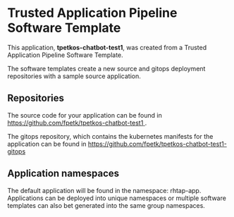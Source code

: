 # Trusted Application Pipeline Software Template

This application, **tpetkos-chatbot-test1**, was created from a Trusted Application Pipeline Software Template.

The software templates create a new source and gitops deployment repositories with a sample source application. 

## Repositories

The source code for your application can be found in [https://github.com/fpetk/tpetkos-chatbot-test1 ](https://github.com/fpetk/tpetkos-chatbot-test1 ).
 
The gitops repository, which contains the kubernetes manifests for the application can be found in 
[https://github.com/fpetk/tpetkos-chatbot-test1-gitops ](https://github.com/fpetk/tpetkos-chatbot-test1-gitops ) 

## Application namespaces 

The default application will be found in the namespace: rhtap-app. Applications can be deployed into unique namespaces or multiple software templates can also bet generated into the same group namespaces.  